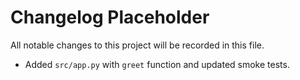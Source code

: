 # Changelog Placeholder

All notable changes to this project will be recorded in this file.

- Added `src/app.py` with `greet` function and updated smoke tests.
